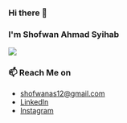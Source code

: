 ### Hi there 👋
### I'm Shofwan Ahmad Syihab
![](https://komarev.com/ghpvc/?username=softone-as)



### 📫 Reach Me on
* [shofwanas12@gmail.com](mailto:shofwanas12@gmail.com) 
* [LinkedIn](https://www.linkedin.com/in/shofwanasy/)
* [Instagram](https://www.instagram.com/shofwanasy/) 

<!--
**softone-as/softone-as** is a ✨ _special_ ✨ repository because its `README.md` (this file) appears on your GitHub profile.

Here are some ideas to get you started:

- 🔭 I’m currently working on ...
- 🌱 I’m currently learning ...
- 👯 I’m looking to collaborate on ...
- 🤔 I’m looking for help with ...
- 💬 Ask me about ...
- 📫 How to reach me: ...
- 😄 Pronouns: ...
- ⚡ Fun fact: ...
-->
